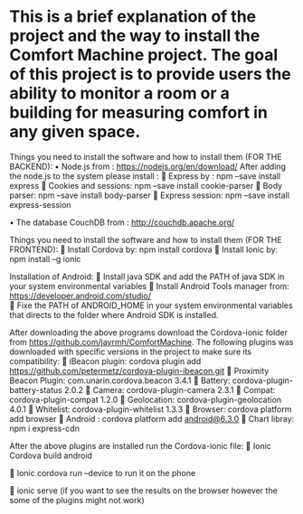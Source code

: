 # This is a brief explanation of the project and the way to install the Comfort Machine project.  The goal of this project is to provide users the ability to monitor a room or a building for measuring comfort in any given space.

Things you need to install the software and how to install them (FOR THE BACKEND):
•	Node.js from : https://nodejs.org/en/download/ 
After adding the node.js to the system please install : 
	Express by : npm –save install express
	Cookies and sessions: npm –save install cookie-parser
	Body parser: npm –save install  body-parser
	Express session: npm –save install express-session 

•	The database CouchDB  from : http://couchdb.apache.org/


Things you need to install the software and how to install them (FOR THE FRONTEND):
	Install Cordova by: npm install cordova
	Install Ionic by: npm install –g ionic

Installation of Android: 
	Install java SDK and add the PATH of java SDK in your system environmental variables
	Install Android Tools manager from: https://developer.android.com/studio/  
	Fixe the PATH of ANDROID_HOME in your system environmental variables that directs to the folder where Android SDK is installed.

After downloading the above programs download the Cordova-ionic folder from https://github.com/jayrmh/ComfortMachine. 
The following plugins was downloaded with specific versions in the project to make sure its compatibility: 
	iBeacon plugin: cordova plugin add https://github.com/petermetz/cordova-plugin-ibeacon.git
	Proximity Beacon Plugin: com.unarin.cordova.beacon 3.4.1
	Battery: cordova-plugin-battery-status 2.0.2
	Camera: cordova-plugin-camera 2.3.1
	Compat: cordova-plugin-compat 1.2.0
	Geolocation: cordova-plugin-geolocation 4.0.1
	Whitelist: cordova-plugin-whitelist 1.3.3
	Browser:  cordova platform add browser
	Android : cordova platform add android@6.3.0
	Chart libray: npm i express-cdn

After the above plugins are installed run the Cordova-ionic file:
	Ionic Cordova build android

	Ionic cordova run –device to run it on the phone 


	ionic serve (if you want to see the results on the browser however the some of the plugins might not work) 
  







